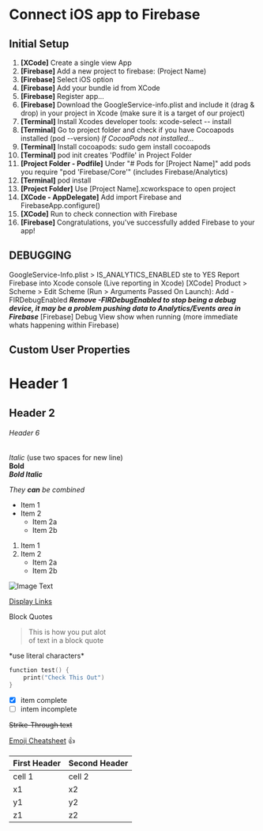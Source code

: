 # Connect iOS app to Firebase

## Initial Setup
1. **[XCode]** Create a single view App
2. **[Firebase]** Add a new project to firebase: (Project Name)
3. **[Firebase]** Select iOS option
4. **[Firebase]** Add your bundle id from XCode
5. **[Firebase]** Register app...
6. **[Firebase]** Download the GoogleService-info.plist and include it (drag & drop) in your project in Xcode (make sure it is a target of our project)
7. **[Terminal]** Install Xcodes developer tools: xcode-select -- install
8. **[Terminal]** Go to project folder and check if you have Cocoapods installed (pod --version)
*If CocoaPods not installed...*
9. **[Terminal]** Install cocoapods: sudo gem install cocoapods
10. **[Terminal]** pod init creates 'Podfile' in Project Folder
11. **[Project Folder - Podfile]** Under "# Pods for [Project Name]" add pods you require "pod 'Firebase/Core'" (includes Firebase/Analytics)
12. **[Terminal]** pod install
13. **[Project Folder]** Use [Project Name].xcworkspace to open project
14. **[XCode - AppDelegate]** Add import Firebase and FirebaseApp.configure()
15. **[XCode]** Run to check connection with Firebase
16. **[Firebase]** Congratulations, you've successfully added Firebase to your app!


## DEBUGGING
GoogleService-Info.plist > IS_ANALYTICS_ENABLED ste to YES
Report Firebase into Xcode console (Live reporting in Xcode)
[XCode] Product > Scheme > Edit Scheme (Run > Arguments Passed On Launch): Add -FIRDebugEnabled
***Remove -FIRDebugEnabled to stop being a debug device, it may be a problem pushing data to Analytics/Events area in Firebase***
[Firebase] Debug View show when running (more immediate whats happening within Firebase)

## Custom User Properties





# Header 1
## Header 2
###### Header 6

*Italic* (use two spaces for new line)  
**Bold**  
***Bold Italic***

*They **can** be combined*

* Item 1
* Item 2
    * Item 2a
    * Item 2b

1. Item 1
2. Item 2
    * Item 2a
    * Item 2b

![Image Text](https://moneyinc.com/wp-content/uploads/2019/04/2bc8e460427441.5a4cdc300deb9-750x422.jpg)

[Display Links](http://github.com)

Block Quotes
> This is how you put alot  
> of text in a block quote

\*use literal characters\*

```swift
function test() {
    print("Check This Out")
}
```

- [x] item complete
- [ ] intem incomplete

<del>Strike-Through text</del>

[Emoji Cheatsheet](http://www.emohi-cheat-sheet.com)
:+1:

First Header | Second Header
-------------- | ------------------
cell 1 | cell 2
x1 | x2
y1 | y2
z1 | z2
